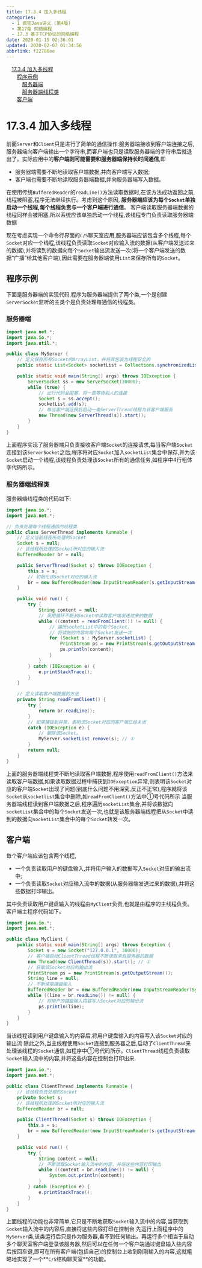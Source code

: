 ```yaml
---
title: 17.3.4 加入多线程
categories: 
  - 1 疯狂Java讲义 (第4版)
  - 第17章 网络编程
  - 17.3 基于TCP协议的网络编程
date: 2020-01-15 02:36:01
updated: 2020-02-07 01:34:56
abbrlink: f22786ee
---
```

<div id='my_toc'><a href="/JavaReadingNotes/f22786ee/#17-3-4-加入多线程" class="header_1">17.3.4 加入多线程</a>&nbsp;<br><a href="/JavaReadingNotes/f22786ee/#程序示例" class="header_2">程序示例</a>&nbsp;<br><a href="/JavaReadingNotes/f22786ee/#服务器端" class="header_3">服务器端</a>&nbsp;<br><a href="/JavaReadingNotes/f22786ee/#服务器端线程类" class="header_3">服务器端线程类</a>&nbsp;<br><a href="/JavaReadingNotes/f22786ee/#客户端" class="header_2">客户端</a>&nbsp;<br></div>
<style>.header_1{margin-left: 1em;}.header_2{margin-left: 2em;}.header_3{margin-left: 3em;}.header_4{margin-left: 4em;}.header_5{margin-left: 5em;}.header_6{margin-left: 6em;}</style>
<!--more-->
<script>if (navigator.platform.search('arm')==-1){document.getElementById('my_toc').style.display = 'none';}var e,p = document.getElementsByTagName('p');while (p.length>0) {e = p[0];e.parentElement.removeChild(e);}</script>

<!--end-->
# 17.3.4 加入多线程
前面`Server`和`Client`只是进行了简单的通信操作:服务器端接收到客户端连接之后,服务器端向客户端输出一个字符串,而客户端也只是读取服务器端的字符串后就退出了。实际应用中的**客户端则可能需要和服务器端保持长时间通信**,即
- 服务器端需要不断地读取客户端数据,并向客户端写入数据;
- 客户端也需要不断地读取服务器端数据,并向服务器端写入数据。

在使用传统`BufferedReader`的`readLine()`方法读取数据时,在该方法成功返回之前,线程被阻塞,程序无法继续执行。考虑到这个原因,
**服务器端应该为每个`Socket`单独启动一个线程,每个线程负责与一个客户端进行通信**。
客户端读取服务器端数据的线程同样会被阻塞,所以系统应该单独启动一个线程,该线程专门负责读取服务器端数据

现在考虑实现一个命令行界面的`C/S`聊天室应用,服务器端应该包含多个线程,每个`Socket`对应一个线程,该线程负责读取`Socket`对应输入流的数据(从客户端发送过来的数据),并将读到的数据向每个`Socket`输出流发送一次(将一个客户端发送的数据“广播”给其他客户端),因此需要在服务器端使用`List`来保存所有的`Socket`。
## 程序示例
下面是服务器端的实现代码,程序为服务器端提供了两个类,一个是创建`ServerSocket`监听的主类个是负责处理每通信的线程类。
### 服务器端
```java
import java.net.*;
import java.io.*;
import java.util.*;

public class MyServer {
    // 定义保存所有Socket的ArrayList，并将其包装为线程安全的
    public static List<Socket> socketList = Collections.synchronizedList(new ArrayList<>());

    public static void main(String[] args) throws IOException {
        ServerSocket ss = new ServerSocket(30000);
        while (true) {
            // 此行代码会阻塞，将一直等待别人的连接
            Socket s = ss.accept();
            socketList.add(s);
            // 每当客户端连接后启动一条ServerThread线程为该客户端服务
            new Thread(new ServerThread(s)).start();
        }
    }
}
```
上面程序实现了服务器端只负责接收客户端`Socket`的连接请求,每当客户端`Socket`连接到该`ServerSocket`之后,程序将对应`Socket`加入`socketList`集合中保存,并为该`Socket`启动一个线程,该线程负责处理该`Socket`所有的通信任务,如程序中4行粗体字代码所示。
### 服务器端线程类
服务器端线程类的代码如下:
```java
import java.io.*;
import java.net.*;

// 负责处理每个线程通信的线程类
public class ServerThread implements Runnable {
    // 定义当前线程所处理的Socket
    Socket s = null;
    // 该线程所处理的Socket所对应的输入流
    BufferedReader br = null;

    public ServerThread(Socket s) throws IOException {
        this.s = s;
        // 初始化该Socket对应的输入流
        br = new BufferedReader(new InputStreamReader(s.getInputStream()));
    }

    public void run() {
        try {
            String content = null;
            // 采用循环不断从Socket中读取客户端发送过来的数据
            while ((content = readFromClient()) != null) {
                // 遍历socketList中的每个Socket，
                // 将读到的内容向每个Socket发送一次
                for (Socket s : MyServer.socketList) {
                    PrintStream ps = new PrintStream(s.getOutputStream());
                    ps.println(content);
                }
            }
        } catch (IOException e) {
            e.printStackTrace();
        }
    }

    // 定义读取客户端数据的方法
    private String readFromClient() {
        try {
            return br.readLine();
        }
        // 如果捕捉到异常，表明该Socket对应的客户端已经关闭
        catch (IOException e) {
            // 删除该Socket。
            MyServer.socketList.remove(s); // ①
        }
        return null;
    }
}
```
上面的服务器端线程类不断地读取客户端数据,程序使用`readFromClient()`方法来读取客户端数据,如果读取数据过程中捕获到`IOException`异常,则表明该`Socket`对应的客户端`Socket`出现了问题(到底什么问题不用深究,反正不正常),程序就将该`Socket`从`socketlist`集合中删除,如`readFromClient()`方法中①号代码所示
当服务器端线程读到客户端数据之后,程序遍历`socketList`集合,并将该数据向`socketList`集合中的每个`Socket`发送一次,也就是该服务器端线程把从`Socket`中读到的数据向`socketList`集合中的每个`Socket`转发一次。
## 客户端
毎个客户端应该包含两个线程,
- 一个负责读取用户的键盘输入,并将用户输入的数据写入`Socket`对应的输出流中;
- 一个负责读取`Socket`对应输入流中的数据(从服务器端发送过来的数据),并将这些数据打印输出。

其中负责读取用户键盘输入的线程由`MyClient`负责,也就是由程序的主线程负责。客户端主程序代码如下。
```java
import java.io.*;
import java.net.*;

public class MyClient {
    public static void main(String[] args) throws Exception {
        Socket s = new Socket("127.0.0.1", 30000);
        // 客户端启动ClientThread线程不断读取来自服务器的数据
        new Thread(new ClientThread(s)).start(); // ①
        // 获取该Socket对应的输出流
        PrintStream ps = new PrintStream(s.getOutputStream());
        String line = null;
        // 不断读取键盘输入
        BufferedReader br = new BufferedReader(new InputStreamReader(System.in));
        while ((line = br.readLine()) != null) {
            // 将用户的键盘输入内容写入Socket对应的输出流
            ps.println(line);
        }
    }
}
```
当该线程读到用户键盘输入的内容后,将用户键盘输入的内容写入该`Socket`对应的输出流
除此之外,当主线程使用`Socket`连接到服务器之后,启动了`ClientThread`来处理该线程的`Socket`通信,如程序中①号代码所示。`ClientThread`线程负责读取`Socket`输入流中的内容,并将这些内容在控制台打印出来.
```java
import java.io.*;
import java.net.*;

public class ClientThread implements Runnable {
    // 该线程负责处理的Socket
    private Socket s;
    // 该线程所处理的Socket所对应的输入流
    BufferedReader br = null;

    public ClientThread(Socket s) throws IOException {
        this.s = s;
        br = new BufferedReader(new InputStreamReader(s.getInputStream()));
    }

    public void run() {
        try {
            String content = null;
            // 不断读取Socket输入流中的内容，并将这些内容打印输出
            while ((content = br.readLine()) != null) {
                System.out.println(content);
            }
        } catch (Exception e) {
            e.printStackTrace();
        }
    }
}
```
上面线程的功能也非常简单,它只是不断地获取`Socket`输入流中的内容,当获取到`Socket`输入流中的内容后,直接将这些内容打印在控制台
先运行上面程序中的`MyServer`类,该类运行后只是作为服务器,看不到任何输出。再运行多个相当于启动多个聊天室客户端登录该服务器,然后可以在任何一个客户端通过键盘输入些内容后按回车键,即可在所有客户端(包括自己)的控制台上收到刚刚输入的内容,这就粗略地实现了一个**`C/S`结构聊天室**的功能。
